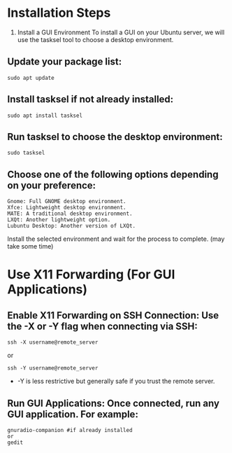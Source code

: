 # Installation Steps
1. Install a GUI Environment
To install a GUI on your Ubuntu server, we will use the tasksel tool to choose a desktop environment.

## Update your package list:

```
sudo apt update
```
## Install tasksel if not already installed:
```
sudo apt install tasksel
```
## Run tasksel to choose the desktop environment:

```
sudo tasksel
```
## Choose one of the following options depending on your preference:

```
Gnome: Full GNOME desktop environment.
Xfce: Lightweight desktop environment.
MATE: A traditional desktop environment.
LXQt: Another lightweight option.
Lubuntu Desktop: Another version of LXQt.
```

Install the selected environment and wait for the process to complete. (may take some time)

# Use X11 Forwarding (For GUI Applications)

## Enable X11 Forwarding on SSH Connection: Use the -X or -Y flag when connecting via SSH:

```
ssh -X username@remote_server
```
or
```
ssh -Y username@remote_server
```
- -Y is less restrictive but generally safe if you trust the remote server.

## Run GUI Applications: Once connected, run any GUI application. For example:

```
gnuradio-companion #if already installed
or
gedit
```
